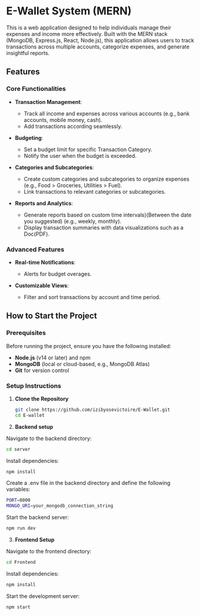 # E-Wallet System (MERN)

This is a web application designed to help individuals manage their expenses and income more effectively. Built with the MERN stack (MongoDB, Express.js, React, Node.js), this application allows users to track transactions across multiple accounts, categorize expenses, and generate insightful reports.

## Features

### Core Functionalities
- **Transaction Management**:
  - Track all income and expenses across various accounts (e.g., bank accounts, mobile money, cash).
  - Add transactions according  seamlessly.

- **Budgeting**:
  - Set a budget limit for specific Transaction Category.
  - Notify the user when the budget is exceeded.

- **Categories and Subcategories**:
  - Create custom categories and subcategories to organize expenses (e.g., Food > Groceries, Utilities > Fuel).
  - Link transactions to relevant categories or subcategories.

- **Reports and Analytics**:
  - Generate reports based on custom time intervals)(Between the date you suggested) (e.g., weekly, monthly).
  - Display transaction summaries with data visualizations such as a Doc(PDF).

### Advanced Features
- **Real-time Notifications**:
  - Alerts for budget overages.

- **Customizable Views**:
  - Filter and sort transactions by account and time period.

## How to Start the Project

### Prerequisites

Before running the project, ensure you have the following installed:

- **Node.js** (v14 or later) and npm
- **MongoDB** (local or cloud-based, e.g., MongoDB Atlas)
- **Git** for version control

### Setup Instructions

1. **Clone the Repository**
   ```bash
   git clone https://github.com/izibyosevictoire/E-Wallet.git
   cd E-wallet

2. **Backend setup**

  Navigate to the backend directory:
```bash
cd server
```
Install dependencies:

```bash
npm install
```


Create a .env file in the backend directory and define the following variables:
```bash
PORT=8000
MONGO_URI=your_mongodb_connection_string
```


Start the backend server:
```bash
npm run dev
```


3. **Frontend Setup**

Navigate to the frontend directory:
```bash
cd Frontend
```
Install dependencies:
```bash
npm install
```
Start the development server:

```bash
npm start
